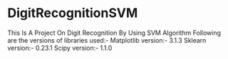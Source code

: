 # DigitRecognitionSVM
This Is A Project On Digit Recognition By Using SVM Algorithm
Following are the versions of libraries used:-
Matplotlib version:- 3.1.3
Sklearn version:- 0.23.1
Scipy version:- 1.1.0

